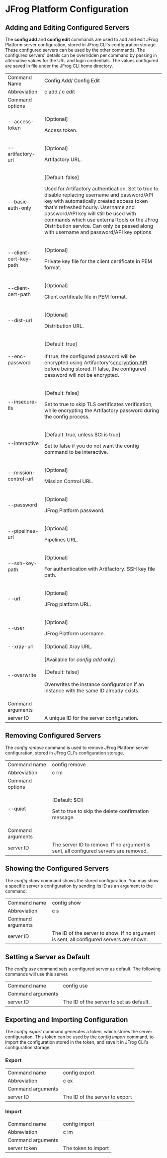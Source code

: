 # JFrog Platform Configuration

## Adding and Editing Configured Servers

The **config add** and **config edit** commands are used to add and edit JFrog Platform server configuration, stored in JFrog CLI's configuration storage. These configured servers can be used by the other commands. The configured servers' details can be overridden per command by passing in alternative values for the URL and login credentials. The values configured are saved in file under the JFrog CLI home directory.

|                        |                                                                                                                                                                                                                                                                                                                                                                                                    |
| ---------------------- | -------------------------------------------------------------------------------------------------------------------------------------------------------------------------------------------------------------------------------------------------------------------------------------------------------------------------------------------------------------------------------------------------- |
| Command Name           | Config Add/ Config Edit                                                                                                                                                                                                                                                                                                                                                                            |
| Abbreviation           | c add / c edit                                                                                                                                                                                                                                                                                                                                                                                     |
| Command options        |                                                                                                                                                                                                                                                                                                                                                                                                    |
| --access-token         | <p>[Optional]</p><p>Access token.</p>                                                                                                                                                                                                                                                                                                                                                              |
| --artifactory-url      | <p>[Optional]</p><p>Artifactory URL.</p>                                                                                                                                                                                                                                                                                                                                                           |
| --basic-auth-only      | <p>[Default: false]</p><p>Used for Artifactory authentication. Set to true to disable replacing username and password/API key with automatically created access token that's refreshed hourly. Username and password/API key will still be used with commands which use external tools or the JFrog Distribution service. Can only be passed along with username and password/API key options.</p> |
| --client-cert-key-path | <p>[Optional]</p><p>Private key file for the client certificate in PEM format.</p>                                                                                                                                                                                                                                                                                                                 |
| --client-cert-path     | <p>[Optional]</p><p>Client certificate file in PEM format.</p>                                                                                                                                                                                                                                                                                                                                     |
| --dist-url             | <p>[Optional]</p><p>Distribution URL.</p>                                                                                                                                                                                                                                                                                                                                                          |
| --enc-password         | <p>[Default: true]<br><br>If true, the configured password will be encrypted using Artifactory's<a href="https://www.jfrog.com/confluence/display/RTF/Artifactory+REST+API#ArtifactoryRESTAPI-GetUserEncryptedPassword">encryption API</a> before being stored. If false, the configured password will not be encrypted.</p>                                                                       |
| --insecure-tls         | <p>[Default: false]</p><p>Set to true to skip TLS certificates verification, while encrypting the Artifactory password during the config process.</p>                                                                                                                                                                                                                                              |
| --interactive          | <p>[Default: true, unless $CI is true]</p><p>Set to false if you do not want the config command to be interactive.</p>                                                                                                                                                                                                                                                                             |
| --mission-control-url  | <p>[Optional]</p><p>Mission Control URL.</p>                                                                                                                                                                                                                                                                                                                                                       |
| --password             | <p>[Optional]</p><p>JFrog Platform password.</p>                                                                                                                                                                                                                                                                                                                                                   |
| --pipelines-url        | <p>[Optional]</p><p>Pipelines URL.</p>                                                                                                                                                                                                                                                                                                                                                             |
| --ssh-key-path         | <p>[Optional]</p><p>For authentication with Artifactory. SSH key file path.</p>                                                                                                                                                                                                                                                                                                                    |
| --url                  | <p>[Optional]</p><p>JFrog platform URL.</p>                                                                                                                                                                                                                                                                                                                                                        |
| --user                 | <p>[Optional]</p><p>JFrog Platform username.</p>                                                                                                                                                                                                                                                                                                                                                   |
| --xray-url             | \[Optional] Xray URL.                                                                                                                                                                                                                                                                                                                                                                              |
| --overwrite            | <p>[Available for <em>config add</em> only]<br><br>[Default: false]<br><br>Overwrites the instance configuration if an instance with the same ID already exists.</p>                                                                                                                                                                                                                               |
| Command arguments      |                                                                                                                                                                                                                                                                                                                                                                                                    |
| server ID              | A unique ID for the server configuration.                                                                                                                                                                                                                                                                                                                                                          |

## Removing Configured Servers

The _config remove_ command is used to remove JFrog Platform server configuration, stored in JFrog CLI's configuration storage.

|                   |                                                                                      |
| ----------------- | ------------------------------------------------------------------------------------ |
| Command name      | config remove                                                                        |
| Abbreviation      | c rm                                                                                 |
| Command options   |                                                                                      |
| --quiet           | <p>[Default: $CI]</p><p>Set to true to skip the delete confirmation message.</p>     |
| Command arguments |                                                                                      |
| server ID         | The server ID to remove. If no argument is sent, all configured servers are removed. |

## Showing the Configured Servers

The _config show_ command shows the stored configuration. You may show a specific server's configuration by sending its ID as an argument to the command.

|                   |                                                                                         |
| ----------------- | --------------------------------------------------------------------------------------- |
| Command name      | config show                                                                             |
| Abbreviation      | c s                                                                                     |
| Command arguments |                                                                                         |
| server ID         | The ID of the server to show. If no argument is sent, all configured servers are shown. |

## Setting a Server as Default

The _config use_ command sets a configured server as default. The following commands will use this server.

|                   |                                         |
| ----------------- | --------------------------------------- |
| Command name      | config use                              |
| Command arguments |                                         |
| server ID         | The ID of the server to set as default. |

## Exporting and Importing Configuration

The _config export_ command generates a token, which stores the server configuration. This token can be used by the _config import_ command, to import the configuration stored in the token, and save it in JFrog CLI's configuration storage.

### Export

|                   |                                |
| ----------------- | ------------------------------ |
| Command name      | config export                  |
| Abbreviation      | c ex                           |
| Command arguments |                                |
| server ID         | The ID of the server to export |

### Import

|                   |                     |
| ----------------- | ------------------- |
| Command name      | config import       |
| Abbreviation      | c im                |
| Command arguments |                     |
| server token      | The token to import |

